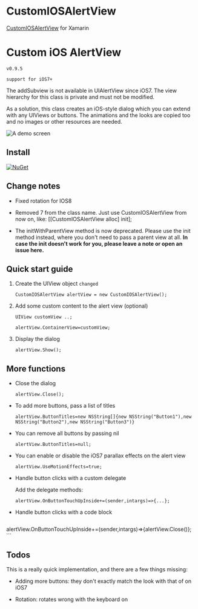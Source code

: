 # CustomIOSAlertView

[CustomIOSAlertView](https://github.com/wimagguc/ios-custom-alertview) for Xamarin

# Custom iOS AlertView

`v0.9.5`

`support for iOS7+`

The addSubview is not available in UIAlertView since iOS7. The view hierarchy for this class is private and must not be modified.

As a solution, this class creates an iOS-style dialog which you can extend with any UIViews or buttons. The animations and the looks are copied too and no images or other resources are needed.

![A demo screen](https://github.com/wimagguc/ios-custom-alertview/blob/master/Docs/screen.png?raw=true)

## Install
[![NuGet](https://img.shields.io/nuget/v/Moespirit.Xamarin.iOSControls.CustomIOSAlertView.svg?style=flat)](https://www.nuget.org/packages/Moespirit.Xamarin.iOSControls.CustomIOSAlertView/)

## Change notes

* Fixed rotation for IOS8

* Removed 7 from the class name. Just use CustomIOSAlertView from now on, like: [[CustomIOSAlertView alloc] init];

* The initWithParentView method is now deprecated. Please use the init method instead, where you don't need to pass a parent view at all. **In case the init doesn't work for you, please leave a note or open an issue here.**

## Quick start guide

1. Create the UIView object `changed`

    ```
    CustomIOSAlertView alertView = new CustomIOSAlertView();
    ```

2. Add some custom content to the alert view (optional)

    ```
    UIView customView ..;

    alertView.ContainerView=customView;
    ```

3. Display the dialog

    ```
    alertView.Show();
    ```

## More functions

* Close the dialog

    ```
    alertView.Close();
    ```

* To add more buttons, pass a list of titles

    ```
    alertView.ButtonTitles=new NSString[]{new NSString("Button1"),new NSString("Button2"),new NSString("Button3")}
    ```

* You can remove all buttons by passing nil

    ```
    alertView.ButtonTitles=null;
    ```

* You can enable or disable the iOS7 parallax effects on the alert view

    ```
    alertView.UseMotionEffects=true;
    ```

* Handle button clicks with a custom delegate


    Add the delegate methods:

    ```
    alertView.OnButtonTouchUpInside+=(sender,intargs)=>{...};
    ```

* Handle button clicks with a code block

    ```
alertView.OnButtonTouchUpInside+=(sender,intargs)=>{alertView.Close()};
    ```


## Todos

This is a really quick implementation, and there are a few things missing:

* Adding more buttons: they don't exactly match the look with that of on iOS7

* Rotation: rotates wrong with the keyboard on


